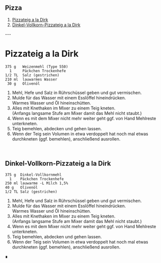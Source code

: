## Pizza

1. [Pizzateig a la Dirk](#pizzateig-a-la-dirk)
1. [Dinkel-Vollkorn-Pizzateig a la Dirk](#dinkel-vollkorn-pizzateig-a-la-dirk)


<span style="text-align:centet">---</span>


Pizzateig a la Dirk
===================

```
375 g   Weizenmehl (Type 550)
  1     Päckchen Trockenhefe
1/2 TL  Salz (gestrichen)
210 ml  lauwarmes Wasser
 30 g   Olivenöl
```

1. Mehl, Hefe und Salz in Rührschüssel geben und gut vermischen.
1. Mulde für das Wasser mit einem Esslöffel hineindrücken.  
   Warmes Wasser und Öl hineinschütten.
1. Alles mit Knethaken im Mixer zu einem Teig kneten.  
   (Anfangs langsame Stufe am Mixer damit das Mehl nicht staubt.)
1. Wenn es mit dem Mixer nicht mehr weiter geht ggf. von Hand Mehlreste unterkneten.
1. Teig bemehlen, abdecken und gehen lassen.
1. Wenn der Teig sein Volumen in etwa verdoppelt hat noch mal etwas durchkneten (ggf. bemehlen), anschließend ausrollen.


&nbsp;


Dinkel-Vollkorn-Pizzateig a la Dirk
-----------------------------------

```
375 g  Dinkel-Vollkornmehl
  1    Päckchen Trockenhefe
250 ml lauwarme -L Milch 1,5%
40 g   Olivenöl
1/2 TL Salz (gestrichen)
```

1. Mehl, Hefe und Salz in Rührschüssel geben und gut vermischen.
1. Mulde für das Wasser mit einem Esslöffel hineindrücken.  
   Warmes Wasser und Öl hineinschütten.
1. Alles mit Knethaken im Mixer zu einem Teig kneten.  
   (Anfangs langsame Stufe am Mixer damit das Mehl nicht staubt.)
1. Wenn es mit dem Mixer nicht mehr weiter geht ggf. von Hand Mehlreste unterkneten.
1. Teig bemehlen, abdecken und gehen lassen.
1. Wenn der Teig sein Volumen in etwa verdoppelt hat noch mal etwas durchkneten (ggf. bemehlen), anschließend ausrollen.

∎
